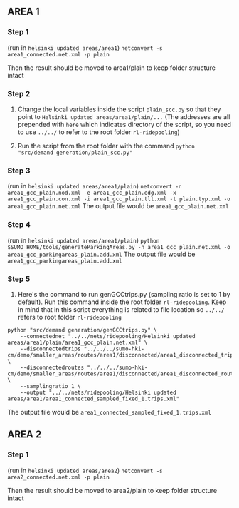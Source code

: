 ## AREA 1

### Step 1
(run in `helsinki updated areas/area1`)
`netconvert -s area1_connected.net.xml -p plain`

Then the result should be moved to area1/plain to keep folder structure intact

### Step 2
1. Change the local variables inside the script `plain_scc.py` so that they point to `Helsinki updated areas/area1/plain/...` (The addresses are all prepended with `here` which indicates directory of the script, so you need to use `../../` to refer to the root folder `rl-ridepooling`)

2. Run the script from the root folder with the command `python "src/demand generation/plain_scc.py"`

### Step 3
(run in `helsinki updated areas/area1/plain`)
`netconvert -n area1_gcc_plain.nod.xml -e area1_gcc_plain.edg.xml -x area1_gcc_plain.con.xml -i area1_gcc_plain.tll.xml -t plain.typ.xml -o area1_gcc_plain.net.xml`
The output file would be `area1_gcc_plain.net.xml`

### Step 4
(run in `helsinki updated areas/area1/plain`)
`python $SUMO_HOME/tools/generateParkingAreas.py -n area1_gcc_plain.net.xml -o area1_gcc_parkingareas_plain.add.xml`
The output file would be `area1_gcc_parkingareas_plain.add.xml`

### Step 5
1. Here's the command to run genGCCtrips.py (sampling ratio is set to 1 by default). Run this command inside the root folder `rl-ridepooling`. Keep in mind that in this script everything is related to file location so `../../` refers to root folder `rl-ridepooling`

```
python "src/demand generation/genGCCtrips.py" \
    --connectednet "../../nets/ridepooling/Helsinki updated areas/area1/plain/area1_gcc_plain.net.xml" \
    --disconnectedtrips "../../../sumo-hki-cm/demo/smaller_areas/routes/area1/disconnected/area1_disconnected_trips.rou.xml" \
    --disconnectedroutes "../../../sumo-hki-cm/demo/smaller_areas/routes/area1/disconnected/area1_disconnected_routes.rou.xml" \
    --samplingratio 1 \
    --output "../../nets/ridepooling/Helsinki updated areas/area1/area1_connected_sampled_fixed_1.trips.xml"
```
The output file would be `area1_connected_sampled_fixed_1.trips.xml`


## AREA 2

### Step 1
(run in `helsinki updated areas/area2`)
`netconvert -s area2_connected.net.xml -p plain`

Then the result should be moved to area2/plain to keep folder structure intact
